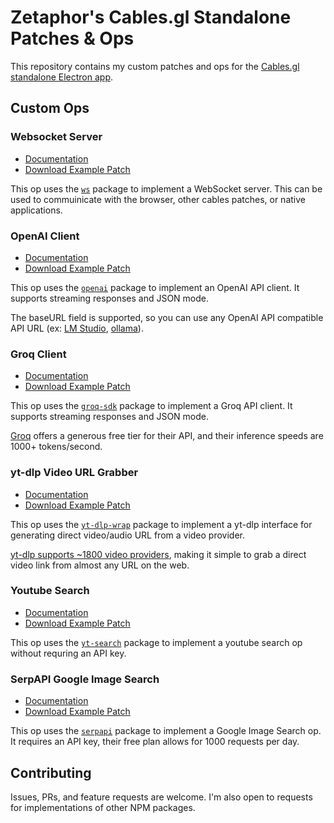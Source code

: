 # Zetaphor's Cables.gl Standalone Patches & Ops

This repository contains my custom patches and ops for the [Cables.gl](https://cables.gl) [standalone Electron app](https://github.com/cables-gl/cables_electron).

## Custom Ops

### Websocket Server

* [Documentation](https://github.com/Zetaphor/cables-patches-ops/blob/main/content/websocket-server/README.md)
* [Download Example Patch](https://github.com/Zetaphor/cables-patches-ops/blob/main/downloads/websocket-server.zip?raw=true)

This op uses the [`ws`](https://www.npmjs.com/package/ws) package to implement a WebSocket server. This can be used to commuinicate with the browser, other cables patches, or native applications.

### OpenAI Client

* [Documentation](https://github.com/Zetaphor/cables-patches-ops/blob/main/content/openai-client/README.md)
* [Download Example Patch](https://github.com/Zetaphor/cables-patches-ops/blob/main/downloads/openai-client.zip?raw=true)

This op uses the [`openai`](https://www.npmjs.com/package/openai) package to implement an OpenAI API client. It supports streaming responses and JSON mode.

The baseURL field is supported, so you can use any OpenAI API compatible API URL (ex: [LM Studio](https://lmstudio.ai/), [ollama](https://ollama.com/)).

### Groq Client

* [Documentation](https://github.com/Zetaphor/cables-patches-ops/blob/main/content/groq-client/README.md)
* [Download Example Patch](https://github.com/Zetaphor/cables-patches-ops/blob/main/downloads/groq-client.zip?raw=true)

This op uses the [`groq-sdk`](https://www.npmjs.com/package/groq-sdk) package to implement a Groq API client. It supports streaming responses and JSON mode.

[Groq](https://groq.com/) offers a generous free tier for their API, and their inference speeds are 1000+ tokens/second.

### yt-dlp Video URL Grabber

* [Documentation](https://github.com/Zetaphor/cables-patches-ops/blob/main/content/yt-dlp/README.md)
* [Download Example Patch](https://github.com/Zetaphor/cables-patches-ops/blob/main/downloads/yt-dlp.zip?raw=true)

This op uses the [`yt-dlp-wrap`](https://www.npmjs.com/package/yt-dlp-wrap) package to implement a yt-dlp interface for generating direct video/audio URL from a video provider.

[yt-dlp supports ~1800 video providers](https://github.com/yt-dlp/yt-dlp/blob/master/supportedsites.md), making it simple to grab a direct video link from almost any URL on the web.

### Youtube Search

* [Documentation](https://github.com/Zetaphor/cables-patches-ops/blob/main/content/yt-search/README.md)
* [Download Example Patch](https://github.com/Zetaphor/cables-patches-ops/blob/main/downloads/yt-search.zip?raw=true)

This op uses the [`yt-search`](https://www.npmjs.com/package/yt-search) package to implement a youtube search op without requring an API key.

### SerpAPI Google Image Search

* [Documentation](https://github.com/Zetaphor/cables-patches-ops/blob/main/content/serp-image-search/README.md)
* [Download Example Patch](https://github.com/Zetaphor/cables-patches-ops/blob/main/downloads/serp-image-search.zip?raw=true)

This op uses the [`serpapi`](https://www.npmjs.com/package/serpapi) package to implement a Google Image Search op. It requires an API key, their free plan allows for 1000 requests per day.

## Contributing

Issues, PRs, and feature requests are welcome. I'm also open to requests for implementations of other NPM packages.

